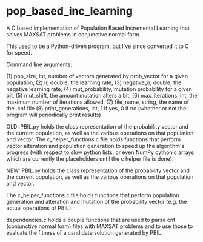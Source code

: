 # pop_based_inc_learning
A C based implementation of Population Based Incremental Learning that solves MAXSAT problems in conjunctive normal form.

This used to be a Python-driven program, but I've since converted it to C for speed.

Command line arguments:

(1) pop_size, int, number of vectors generated by prob_vector for a given population,
(2) lr, double, the learning rate,
(3) negative_lr, double, the negative learning rate,
(4) mut_probability, mutation probability for a given bit,
(5) mut_shift, the amount mutation alters a bit,
(6) max_iterations, int, the maximum number of iterations allowed,
(7) file_name, string, the name of the .cnf file
(8) print_generations, int, 1 if yes, 0 if no (whether or not the program will periodically print results)

OLD:
PBIL.py holds the class representation of the probability vector and the current population, as well as the various operations on that population
and vector. The c_helper_functions.c file holds functions that perform vector alteration and population generation to speed up the algorithm's progress
(with respect to slow python lists, or even NumPy cythonic arrays which are currently the placeholders until the c helper file is done).

NEW:
PBIL.py holds the class representation of the probability vector and the current population, as well as the various operations on that population
and vector. 

The c_helper_functions.c file holds functions that perform population generation and alteration and mutation of the probability vector (e.g. the actual operations of PBIL).

dependencies.c holds a couple functions that are used to parse cnf (conjunctive normal form) files with MAXSAT problems and to use those to evaluate the fitness of a candidate solution generated by PBIL.



